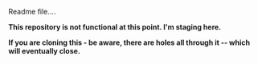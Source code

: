 Readme file....

**This repository is not functional at this point.   I'm staging here.**

**If you are cloning this - be aware, there are holes all through it -- which will eventually close.**
